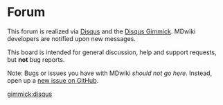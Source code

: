 Forum
=====

This forum is realized via [Disqus](http://disqus.com) and the [Disqus Gimmick](gimmicks.md). MDwiki developers are notified upon new messages.

This board is intended for general discussion, help and support requests, but **not** bug reports.

Note: Bugs or issues you have with MDwiki *should not go here*. Instead, open up a [new issue on GitHub](http://github.com/ganskef/mdwiki/issues).

[gimmick:disqus](mdwiki)
